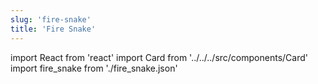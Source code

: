 ```yaml
---
slug: 'fire-snake'
title: 'Fire Snake'
---
```


import React from 'react'
import Card from '../../../src/components/Card'
import fire_snake from './fire_snake.json'

<Card data={fire_snake} />

